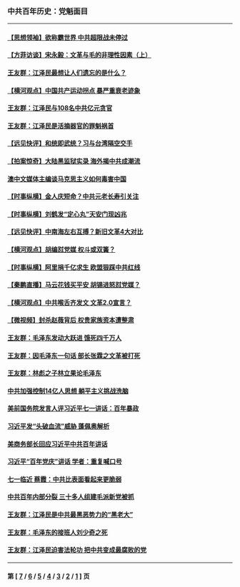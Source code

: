 ### 中共百年历史：党魁面目
---
#### [【思想领袖】欲称霸世界 中共超限战未停过](../../pages/nf1176107/n13745142.md?09230430) 
#### [【方菲访谈】宋永毅：文革与毛的非理性因素（上）](../../pages/nf1176107/n13469956.md?09230430) 
#### [王友群：江泽民最想让人们遗忘的是什么？](../../pages/nf1176107/n13408949.md?09230430) 
#### [【横河观点】中国共产运动拐点 暴严重衰老迹象](../../pages/nf1176107/n13388333.md?09230430) 
#### [王友群：江泽民与108名中共亿元贪官](../../pages/nf1176107/n13352358.md?09230430) 
#### [王友群：江泽民是活摘器官的罪魁祸首](../../pages/nf1176107/n13336903.md?09230430) 
#### [【远见快评】和统即武统？习与台湾隔空交手](../../pages/nf1176107/n13297739.md?09230430) 
#### [【拍案惊奇】大陆黑监狱实录 海外揭中共成潮流](../../pages/nf1176107/n13288853.md?09230430) 
#### [澳中文媒体主编谈马克思主义如何毒害中国](../../pages/nf1176107/n13257387.md?09230430) 
#### [【时事纵横】金人庆短命？中共元老长寿引关注](../../pages/nf1176107/n13217934.md?09230430) 
#### [【时事纵横】刘鹤发“定心丸”天安门现凶兆](../../pages/nf1176107/n13215416.md?09230430) 
#### [【远见快评】中南海左右互搏？新旧文革4大对比](../../pages/nf1176107/n13214745.md?09230430) 
#### [【横河观点】胡编怼党媒 权斗或双簧？](../../pages/nf1176107/n13210864.md?09230430) 
#### [【时事纵横】阿里捐千亿求生 欧盟狠踩中共红线](../../pages/nf1176107/n13206431.md?09230430) 
#### [【秦鹏直播】马云花钱买平安 胡锡进怒怼党媒？](../../pages/nf1176107/n13206392.md?09230430) 
#### [【横河观点】中共喉舌齐发文 文革2.0宣言？](../../pages/nf1176107/n13201248.md?09230430) 
#### [【微视频】封杀赵薇背后 权贵家族资本遭整肃](../../pages/nf1176107/n13197798.md?09230430) 
#### [王友群：毛泽东发动大跃进 饿死四千万人](../../pages/nf1176107/n13177158.md?09230430) 
#### [王友群：因毛泽东一句话 部长张霖之文革被打死](../../pages/nf1176107/n13161711.md?09230430) 
#### [王友群：林彪之子林立果论毛泽东](../../pages/nf1176107/n13128622.md?09230430) 
#### [中共加强控制14亿人思想 躺平主义挑战洗脑](../../pages/nf1176107/n13094299.md?09230430) 
#### [美前国务院发言人评习近平七一讲话：百年暴政](../../pages/nf1176107/n13066986.md?09230430) 
#### [习近平发“头破血流”威胁 蓬佩奥解析](../../pages/nf1176107/n13063604.md?09230430) 
#### [美商务部长回应习近平中共百年讲话](../../pages/nf1176107/n13062903.md?09230430) 
#### [习近平“百年党庆”讲话 学者：重复喊口号](../../pages/nf1176107/n13061411.md?09230430) 
#### [七一临近 蔡霞：中共比表面看起来更脆弱](../../pages/nf1176107/n13056418.md?09230430) 
#### [中共百年内部分裂 三十多人组建毛派新党被抓](../../pages/nf1176107/n13044023.md?09230430) 
#### [王友群：江泽民是中共最黑恶势力的“黑老大”](../../pages/nf1176107/n13022180.md?09230430) 
#### [王友群：毛泽东的接班人刘少奇之死](../../pages/nf1176107/n12991772.md?09230430) 
#### [王友群：江泽民迫害法轮功 把中共变成最腐败的党](../../pages/nf1176107/n12947347.md?09230430) 

---
#### 第 [ [7](./7.md?09230430) / [6](./6.md?09230430) / [5](./5.md?09230430) / [4](./4.md?09230430) / [3](./3.md?09230430) / [2](./2.md?09230430) / [1](./1.md?09230430) ] 页
